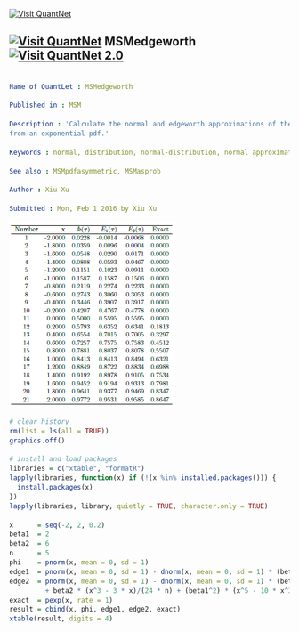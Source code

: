 
[<img src="https://github.com/QuantLet/Styleguide-and-FAQ/blob/master/pictures/banner.png" width="880" alt="Visit QuantNet">](http://quantlet.de/index.php?p=info)

## [<img src="https://github.com/QuantLet/Styleguide-and-Validation-procedure/blob/master/pictures/qloqo.png" alt="Visit QuantNet">](http://quantlet.de/) **MSMedgeworth** [<img src="https://github.com/QuantLet/Styleguide-and-Validation-procedure/blob/master/pictures/QN2.png" width="60" alt="Visit QuantNet 2.0">](http://quantlet.de/d3/ia)

```yaml

Name of QuantLet : MSMedgeworth

Published in : MSM

Description : 'Calculate the normal and edgeworth approximations of the normalized sample of size 5
from an exponential pdf.'

Keywords : normal, distribution, normal-distribution, normal approximation, parameter, exponential

See also : MSMpdfasymmetric, MSMasprob

Author : Xiu Xu

Submitted : Mon, Feb 1 2016 by Xiu Xu

```

![Picture1](MSMedgeworth.png)


```r
# clear history
rm(list = ls(all = TRUE))
graphics.off()

# install and load packages
libraries = c("xtable", "formatR")
lapply(libraries, function(x) if (!(x %in% installed.packages())) {
  install.packages(x)
})
lapply(libraries, library, quietly = TRUE, character.only = TRUE)

x      = seq(-2, 2, 0.2)
beta1  = 2
beta2  = 6
n      = 5
phi    = pnorm(x, mean = 0, sd = 1)
edge1  = pnorm(x, mean = 0, sd = 1) - dnorm(x, mean = 0, sd = 1) * (beta1 * (x^2 - 1)/(6 * n^(0.5)))
edge2  = pnorm(x, mean = 0, sd = 1) - dnorm(x, mean = 0, sd = 1) * (beta1 * (x^2 - 1)/(6 * n^(0.5)) 
         + beta2 * (x^3 - 3 * x)/(24 * n) + (beta1^2) * (x^5 - 10 * x^3 + 15 * x)/(72 * n))
exact  = pexp(x, rate = 1)
result = cbind(x, phi, edge1, edge2, exact)
xtable(result, digits = 4) 
```
